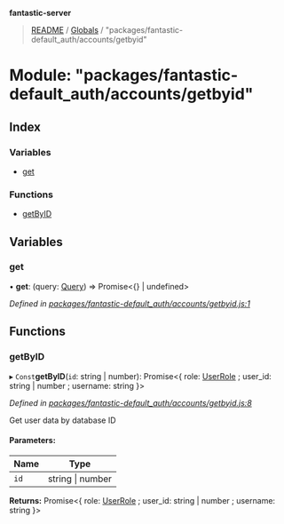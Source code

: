 **fantastic-server**

> [README](../README.md) / [Globals](../globals.md) / "packages/fantastic-default_auth/accounts/getbyid"

# Module: "packages/fantastic-default_auth/accounts/getbyid"

## Index

### Variables

* [get](_packages_fantastic_default_auth_accounts_getbyid_.md#get)

### Functions

* [getByID](_packages_fantastic_default_auth_accounts_getbyid_.md#getbyid)

## Variables

### get

•  **get**: (query: [Query](_packages_fantastic_utils_db_types_d_.md#query)) => Promise\<{} \| undefined>

*Defined in [packages/fantastic-default_auth/accounts/getbyid.js:1](https://github.com/besimorhino/project-fantastic/blob/a9b4b41/packages/fantastic-default_auth/accounts/getbyid.js#L1)*

## Functions

### getByID

▸ `Const`**getByID**(`id`: string \| number): Promise\<{ role: [UserRole](_packages_fantastic_utils_types_d_.md#userrole) ; user_id: string \| number ; username: string  }>

*Defined in [packages/fantastic-default_auth/accounts/getbyid.js:8](https://github.com/besimorhino/project-fantastic/blob/a9b4b41/packages/fantastic-default_auth/accounts/getbyid.js#L8)*

Get user data by database ID

#### Parameters:

Name | Type |
------ | ------ |
`id` | string \| number |

**Returns:** Promise\<{ role: [UserRole](_packages_fantastic_utils_types_d_.md#userrole) ; user_id: string \| number ; username: string  }>
